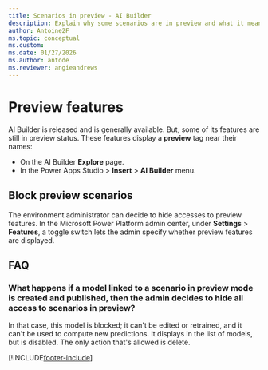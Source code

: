```yaml
---
title: Scenarios in preview - AI Builder
description: Explain why some scenarios are in preview and what it means.
author: Antoine2F
ms.topic: conceptual
ms.custom: 
ms.date: 01/27/2026
ms.author: antode
ms.reviewer: angieandrews
---
```


# Preview features

AI Builder is released and is generally available. But, some of its features are still in preview status. These features display a **preview** tag near their names:

- On the AI Builder **Explore** page.
- In the Power Apps Studio > **Insert** > **AI Builder** menu.

## Block preview scenarios

The environment administrator can decide to hide accesses to preview features. In the Microsoft Power Platform admin center, under **Settings** > **Features**, a toggle switch lets the admin specify whether preview features are displayed.

## FAQ

### What happens if a model linked to a scenario in preview mode is created and published, then the admin decides to hide all access to scenarios in preview?

 In that case, this model is blocked; it can't be edited or retrained, and it can't be used to compute new predictions. It displays in the list of models, but is disabled. The only action that's allowed is delete.

[!INCLUDE[footer-include](includes/footer-banner.md)]
